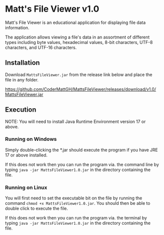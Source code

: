 # Matt's File Viewer v1.0

Matt's File Viewer is an educational application for displaying file data information.  

The application allows viewing a file's data in an assortment of different types including byte values, hexadecimal values, 8-bit characters, UTF-8 characters, and UTF-16 characters.

## Installation

Download `MattsFileViewer.jar` from the release link below and place the file in any folder.

https://github.com/CoderMattGH/MattsFileViewer/releases/download/v1.0/MattsFileViewer.jar

## Execution

NOTE: You will need to install Java Runtime Environment version 17 or above. 

### Running on Windows

Simply double-clicking the *.jar should execute the program if you have JRE 17 or above installed.  

If this does not work then you can run the program via. the command line by typing `java -jar MattsFileViewer1.0.jar` in the directory containing the file.

### Running on Linux

You will first need to set the executable bit on the file by running the command `chmod +x MattsFileViewer1.0.jar`.  You should then be able to double click to execute the file.

If this does not work then you can run the program via. the terminal by typing `java -jar MattsFileViewer1.0.jar` in the directory containing the file.